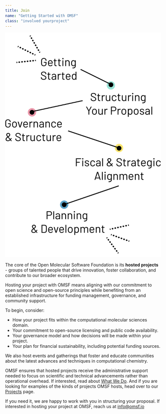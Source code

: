 ```yaml
---
title: Join
name: "Getting Started with OMSF"
class: "involved yourproject"
---
```


![Bring your project](/images/your-project.svg)

The core of the Open Molecular Software Foundation is its **hosted projects** - groups of talented people that drive innovation, foster collaboration, and contribute to our broader ecosystem.  

Hosting your project with OMSF means aligning with our commitment to open science and open-source principles while benefiting from an established infrastructure for funding management, governance, and community support.  

To begin, consider:
- How your project fits within the computational molecular sciences domain.  
- Your commitment to open-source licensing and public code availability.  
- Your governance model and how decisions will be made within your project.  
- Your plan for financial sustainability, including potential funding sources.  

We also host events and gatherings that foster and educate communities about the latest advances and techniques in computational chemistry.  
  
OMSF ensures that hosted projects receive the administrative support needed to focus on scientific and technical advancements rather than operational overhead. If interested, read about [What We Do](https://omsf.io/resources/fiscalsponsorship/). And if you are looking for examples of the kinds of projects OMSF hosts, head over to our [Projects](https://omsf.io/programs/projects/) page.

If you need it, we are happy to work with you in structuring your proposal. If interested in hosting your project at OMSF, reach us at [info@omsf.io](info@omsfio)
